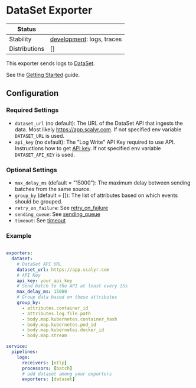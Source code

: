 # DataSet Exporter

<!-- status autogenerated section -->
| Status        |           |
| ------------- |-----------|
| Stability     | [development]: logs, traces   |
| Distributions | [] |

[development]: https://github.com/open-telemetry/opentelemetry-collector#development
<!-- end autogenerated section -->

This exporter sends logs to [DataSet](https://www.dataset.com/).

See the [Getting Started](https://app.scalyr.com/help/getting-started) guide.

## Configuration

### Required Settings

- `dataset_url` (no default): The URL of the DataSet API that ingests the data. Most likely https://app.scalyr.com. If not specified env variable `DATASET_URL` is used.
- `api_key` (no default): The "Log Write" API Key required to use API. Instructions how to get [API key](https://app.scalyr.com/help/api-keys). If not specified env variable `DATASET_API_KEY` is used.

### Optional Settings

- `max_delay_ms` (default = "15000"): The maximum delay between sending batches from the same source.
- `group_by` (default = []): The list of attributes based on which events should be grouped.
- `retry_on_failure`: See [retry_on_failure](https://github.com/open-telemetry/opentelemetry-collector/blob/main/exporter/exporterhelper/README.md)
- `sending_queue`: See [sending_queue](https://github.com/open-telemetry/opentelemetry-collector/blob/main/exporter/exporterhelper/README.md)
- `timeout`: See [timeout](https://github.com/open-telemetry/opentelemetry-collector/blob/main/exporter/exporterhelper/README.md)


### Example

```yaml

exporters:
  dataset:
    # DataSet API URL
    dataset_url: https://app.scalyr.com
    # API Key
    api_key: your_api_key
    # Send batch to the API at least every 15s
    max_delay_ms: 15000
    # Group data based on these attributes
    group_by:
      - attributes.container_id
      - attributes.log.file.path
      - body.map.kubernetes.container_hash
      - body.map.kubernetes.pod_id
      - body.map.kubernetes.docker_id
      - body.map.stream

service:
  pipelines:
    logs:
      receivers: [otlp]
      processors: [batch]
      # add dataset among your exporters
      exporters: [dataset]
```